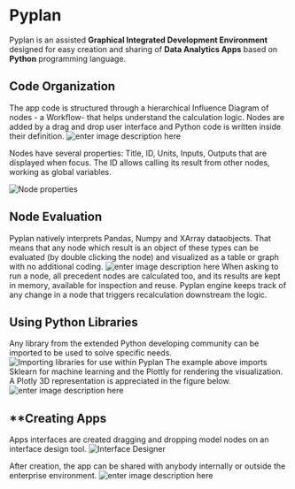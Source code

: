 # **Pyplan**
Pyplan is an assisted **Graphical Integrated Development Environment** designed for easy creation and sharing of **Data Analytics Apps** based on **Python** programming language.

## **Code Organization**
The app code is structured through a hierarchical Influence Diagram of nodes - a Workflow- that helps understand the calculation logic.
Nodes are added by a drag and drop user interface and Python code is written inside their definition. 
![enter image description here](http://img.pyplan.org/index_node_code.png)

Nodes have several properties: Title, ID, Units, Inputs, Outputs that are displayed when focus. 
The ID allows calling its result from other nodes, working as global variables.

![Node properties](http://img.pyplan.org/index_node_properties1.png)


## **Node Evaluation**
Pyplan natively interprets Pandas, Numpy and XArray dataobjects. That means that any node which result is an object of these types can be evaluated (by double clicking the node) and visualized as a table or graph with no additional coding.
![enter image description here](http://img.pyplan.org/index_node_result.png)
When asking to run a node, all precedent nodes are calculated too, and its results are kept in memory, available for inspection and reuse. Pyplan engine keeps track of any change in a node that triggers recalculation downstream the logic.

## **Using Python Libraries**
Any library from the extended Python developing community can be imported to be used to solve specific needs.
![Importing libraries for use within Pyplan](http://img.pyplan.org/index_import_lib.png)
The example above imports Sklearn for machine learning and the Plottly for rendering the visualization. A Plotly 3D representation is appreciated in the figure below.
![enter image description here](http://img.pyplan.org/index_plotly_graph.png)

## **Creating Apps
Apps interfaces are created dragging and dropping model nodes on an interface design tool.
![Interface Designer](http://img.pyplan.org/index_new_interface.png)

After creation, the app can be shared with anybody internally or outside the enterprise environment.
![enter image description here](http://img.pyplan.org/index_share_app_ext.png)
<!--stackedit_data:
eyJoaXN0b3J5IjpbNDEyMDgxMjIwLC0xMTMzOTkwNTcwLDYyOD
A2MjE5OSwtMTcwNjc0NTQxNywtMTg2OTI3OTQyLDg3ODk5NTQ4
LC0yMDY4MzUyMDM3LDgwMDUyOTIwMiwxNzc1NDA4NDAsLTE0OD
M0NzU2MTMsLTE4MDAzMTQ4MjMsMTk3NDQ3MzU4NSwtMTk4Mjgy
NjI1NiwtMjQxMzY5OTM5LC02MzYzNDY0NzgsOTc2ODg4NzYwLD
k3MTI3NTMwNiwxNjk4NjA1MjE0LDE4MjYzODc1MDUsMTE5Mzgy
OTY3MV19
-->